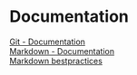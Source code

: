 Documentation
=============
[Git - Documentation](https://git-scm.com/doc)  
[Markdown - Documentation](https://guides.github.com/features/mastering-markdown)  
[Markdown bestpractices](https://www.markdownguide.org/basic-syntax/)  

